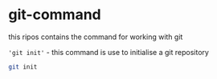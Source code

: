 # git-command
this ripos contains the command for working with git


  `'git init'`  - this command is use to initialise a git repository
  ```bash
  git init
  ```
